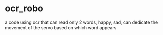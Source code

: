 # ocr_robo
a code using ocr that can read only 2 words, happy, sad, can dedicate the movement of the servo based on which word appears
